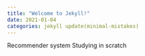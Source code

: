 ```yaml
---
title: "Welcome to Jekyll!"
date: 2021-01-04
categories: jekyll update(minimal-mistakes)
---
```

Recommender system Studying in scratch
